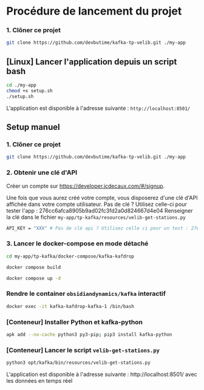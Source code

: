# Procédure de lancement du projet

### 1. Clôner ce projet

```bash
git clone https://github.com/devbutime/kafka-tp-velib.git ./my-app
```

## [Linux] Lancer l'application depuis un script bash

```bash
cd ./my-app
chmod +x setup.sh
./setup.sh
```

L'application est disponible à l'adresse suivante : `http://localhost:8501/`

## Setup manuel

### 1. Clôner ce projet

```bash
git clone https://github.com/devbutime/kafka-tp-velib.git ./my-app
```

### 2. Obtenir une clé d'API

Créer un compte sur https://developer.jcdecaux.com/#/signup.

Une fois que vous aurez créé votre compte, vous disposerez d'une clé d'API affichée dans votre compte utilisateur.
Pas de clé ? Utilisez celle-ci pour tester l'app : 276cc6afca8905b9ad02fc3fd2a0d824667d4e04
Renseigner la clé dans le fichier `my-app/tp-kafka/resources/velib-get-stations.py`

```bash
API_KEY = "XXX" # Pas de clé api ? Utilisez celle ci pour un test : 276cc6afca8905b9ad02fc3fd2a0d824667d4e04

```

### 3. Lancer le docker-compose en mode détaché

```bash
cd my-app/tp-kafka/docker-compose/kafka-kafdrop
```

```bash
docker compose build
```

```bash
docker compose up -d
```

### Rendre le container `obsidiandynamics/kafka` interactif

```bash
docker exec -it kafka-kafdrop-kafka-1 /bin/bash
```

### [Conteneur] Installer Python et kafka-python

```bash
apk add --no-cache python3 py3-pip; pip3 install kafka-python
```

### [Conteneur] Lancer le script `velib-get-stations.py`

```bash
python3 opt/kafka/bin/resources/velib-get-stations.py
```

L'application est disponible à l'adresse suivante : http://localhost:8501/ avec les données en temps réel
